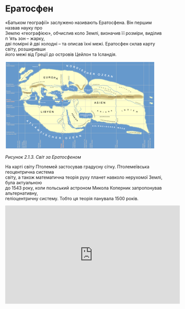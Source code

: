 # Ератосфен
<div class="space">
<p>&laquo;Батьком географії&raquo; заслужено називають Ератосфена. Він першим назвав науку про<br />Землю &laquo;географією&raquo;, обчислив коло Землі, визначив її розміри, виділив п &rsquo;ять зон &ndash; жарку,<br />дві помірні й дві холодні &ndash; та описав їхні межі. Ератосфен склав карту світу, розширивши<br />його межі від Греції до островів Цейлон та Ісландія.</p>
</div>
<div class="space">
<div class="center">	
<img src="../pics/pic1.png" width="480" height="281" class="center"/>
<p><i> Рисунок 2.1.3. Світ за Ератосфеном</i></p>
</div>
</div>
<div class="space">
<p>На карті світу Птолемей застосував градусну сітку. Птолемеївська геоцентрична система<br />світу, а також математична теорія руху планет навколо нерухомої Землі, була актуальною<br />до 1543 року, коли польський астроном Микола Коперник запропонував альтернативну,<br />геліоцентричну систему. Тобто ця теорія панувала 1500 років.</p>
</div>	
<div class="fluidMedia">
<iframe align="center" width="560" height="315" src="https://www.youtube.com/1THnJoJyPDw" frameborder="0" allowfullscreen></iframe>
</div>